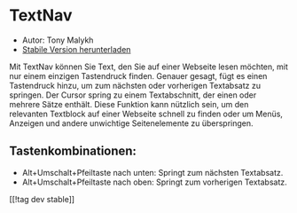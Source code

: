 # TextNav #

* Autor: Tony Malykh
* [Stabile Version herunterladen][1]

Mit TextNav können Sie Text, den Sie auf einer Webseite lesen möchten, mit
nur einem einzigen Tastendruck finden.  Genauer gesagt, fügt es einen
Tastendruck hinzu, um zum nächsten oder vorherigen Textabsatz zu
springen. Der Cursor spring zu einem Textabschnitt, der einen oder mehrere
Sätze enthält.  Diese Funktion kann nützlich sein, um den relevanten
Textblock auf einer Webseite schnell zu finden oder um Menüs, Anzeigen und
andere unwichtige Seitenelemente zu überspringen.

## Tastenkombinationen:
* Alt+Umschalt+Pfeiltaste nach unten: Springt zum nächsten Textabsatz.
* Alt+Umschalt+Pfeiltaste nach oben: Springt zum vorherigen Textabsatz.

[[!tag dev stable]]

[1]: https://addons.nvda-project.org/files/get.php?file=textnav
